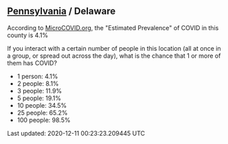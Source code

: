 
## [Pennsylvania](/united-states/pennsylvania) / Delaware

According to [MicroCOVID.org](http://microcovid.org),
the "Estimated Prevalence" of COVID in this county is 4.1%

If you interact with a certain number of people in this location
(all at once in a group, or spread out across the day), what is the chance that
1 or more of them has COVID?

- 1 person: 4.1%
- 2 people: 8.1%
- 3 people: 11.9%
- 5 people: 19.1%
- 10 people: 34.5%
- 25 people: 65.2%
- 100 people: 98.5%

Last updated: 2020-12-11 00:23:23.209445 UTC
